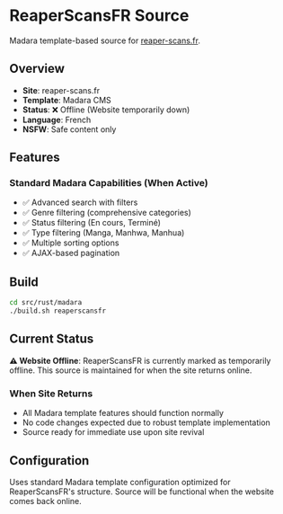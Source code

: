 # ReaperScansFR Source

Madara template-based source for [reaper-scans.fr](https://reaper-scans.fr).

## Overview

- **Site**: reaper-scans.fr
- **Template**: Madara CMS
- **Status**: ❌ Offline (Website temporarily down)
- **Language**: French
- **NSFW**: Safe content only

## Features

### Standard Madara Capabilities (When Active)
- ✅ Advanced search with filters
- ✅ Genre filtering (comprehensive categories)
- ✅ Status filtering (En cours, Terminé)
- ✅ Type filtering (Manga, Manhwa, Manhua)
- ✅ Multiple sorting options
- ✅ AJAX-based pagination

## Build

```bash
cd src/rust/madara
./build.sh reaperscansfr
```

## Current Status

**⚠️ Website Offline**: ReaperScansFR is currently marked as temporarily offline. This source is maintained for when the site returns online.

### When Site Returns
- All Madara template features should function normally
- No code changes expected due to robust template implementation
- Source ready for immediate use upon site revival

## Configuration

Uses standard Madara template configuration optimized for ReaperScansFR's structure. Source will be functional when the website comes back online.